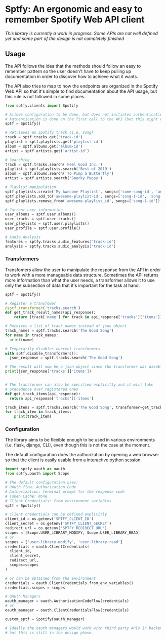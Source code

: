 
# Sptfy: An ergonomic and easy to remember Spotify Web API client

*This library is currently a work in progress. Some APIs are not well defined yet and some part of the design is not completely finished*

## Usage

The API follows the idea that the methods should follow an easy to remember pattern so the user doesn't have to keep pulling up documentation in order to discover how to achieve what it wants.

The API also tries to map to how the endpoints are organized in the Spotify Web API so that it's simple to find documentation about the API usage, but this rule is not followed in some places.

```Python
from sptfy.clients import Spotify

# Allows configuration to be done, but does not initiates authentication immediately
# Authentication is done on the first call to the API (but this might change)
sptf = Spotify()

# Retrieves an Spotify track (i.e. song)
track = sptf.tracks.get('track-id')
playlist = sptf.playlists.get('playlist-id')
album = sptf.albums.get('album-id')
artist = sptf.artists.get('artist-id')

# Searching
track = sptf.tracks.search('Feel Good Inc.')
playlist = sptf.playlists.search('Best of 2019')
album = sptf.albums.search('To Pimp a Butterfly')
artist = sptf.artists.search('Snarky Puppy')

# Playlist manipulation
sptf.playlists.create('My Awesome Playlist', songs=['some-song-id', 'another-song-id'])
sptf.playlists.add_to('awesome-playlist-id', songs=['song-1-id', 'song-2-id'])
sptf.playlists.remove_from('awesome-playlist_id', songs=['song-1-id'])

# Current user information
user_albums = sptf.user.albums()
user_tracks = sptf.user.tracks()
user_playlists = sptf.user.playlists()
user_profile = sptf.user.profile()

# Audio Analysis
features = sptfy.tracks.audio_features('track-id')
analysis = sptfy.tracks.audio_analysis('track-id')
```

### Transformers

Transfomers allow the user to manipulate the response from the API in order to work with a more manageable data structure. Sometimes the API returns more information than what the user needs, a transformer allows it to use only the subsection of data that it's important for the task at hand.

```Python
sptf = Spotify()

# Register a transfomer
@sptf.transformer('tracks.search')
def get_track_result_names(api_response):
    return [track['name'] for track in api_response['tracks']['items']]

# Receives a list of track names instead of json object
track_names = sptf.tracks.search('The Good Song')
for name in track_names:
  print(name)

# Temporarily disables current transformers
with sptf.disable_transformers():
  json_response = sptf.tracks.search('The Good Song')

# The result will now be a json object since the transformer was disabled
print(json_response['tracks']['items'])


# The transformer can also be specified explicitly and it will take 
# precedence over registered ones
def get_track_items(api_response):
  return api_response['tracks']['items']

track_items = sptf.tracks.search('The Good Song', transformer=get_track_items)
for track_item in track_items:
    print(track_item)
```

### Configuration

The library aims to be flexible enough to be used in various environments (i.e. flask, django, CLI), even though this is not the case at the moment.

The default configuration does the authorization by opening a web browser so that the client is easily usable from a interactive python session.

```Python
import sptfy.oauth as oauth
from sptfy.oauth import Scope

# The default configuration uses:
# OAuth flow: Authorization Code
# Authorization: terminal prompt for the response code
# Token Cache: None
# Client Credentials: from environment variables
sptf = Spotify()

# client credentials can be defined explicitly
client_id = os.getenv('SPTFY_CLIENT_ID')
client_secret = os.getenv('SPTFY_CLIENT_SECRET')
redirect_url = os.getenv('SPTFY_REDIRECT_URL')
scopes = [Scope.USER_LIBRARY_MODIFY, Scope.USER_LIBRARY_READ]
# or
scopes = ['user-library-modify', 'user-library-read']
credentials = oauth.ClientCredentials(
  client_id, 
  client_secret, 
  redirect_url,
  scopes=scopes
)

# or can be obtained from the environment
credentials = oauth.ClientCredentials.from_env_variables()
credentials.scopes = scopes

# OAuth Managers
oauth_manager = oauth.AuthorizationCodeFlow(credentials)
# or
oauth_manager = oauth.ClientCredentialsFlow(credentials)

custom_sptf = Spotify(oauth_manager)

# Ideally the oauth managers would work with third party APIs in backend environments, 
# but this is still in the design phase.
```
